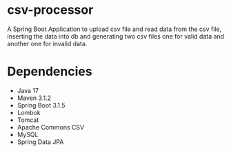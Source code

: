 # csv-processor
A Spring Boot Application to upload csv file and read data from the csv file, inserting the data into db and generating two csv files one for valid data and another one for invalid data.

# Dependencies
- Java 17
- Maven 3.1.2
- Spring Boot 3.1.5
- Lombok
- Tomcat
- Apache Commons CSV
- MySQL
- Spring Data JPA
